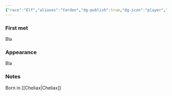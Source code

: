 ```yaml
---
{"race":"Elf","aliases":"Yarden","dg-publish":true,"dg-icon":"player","tags":["player"],"permalink":"/players/dio-stargazer/","dgPassFrontmatter":true,"noteIcon":"player"}
---
```


### First met
Bla
### Appearance
Bla
### Notes
Born in [[Cheliax\|Cheliax]]